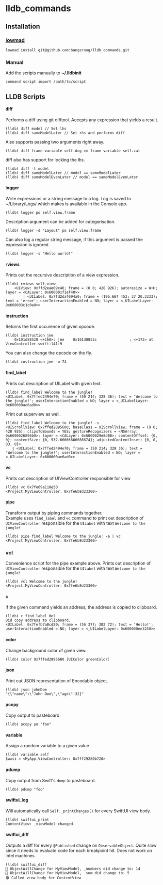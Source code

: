 # lldb_commands

## Installation
### [lowmad](https://github.com/bangerang/lowmad)
```
lowmad install git@github.com:bangerang/lldb_commands.git
```
### Manual
Add the scripts manually to **~/.lldbinit**
```
command script import /path/to/script
```
## LLDB Scripts
#### diff
Performs a diff using git difftool. Accepts any expression that yields a result.
```
(lldb) diff model // Set lhs
(lldb) diff sameModelLater // Set rhs and performs diff
```
Also supports passing two arguments right away.
```
(lldb) diff frame variable self.dog == frame variable self.cat
```
diff also has support for locking the lhs.
```
(lldb) diff -l model
(lldb) diff sameModelLater // model == sameModelLater
(lldb) diff sameModelEvenLater // model == sameModelEvenLater
```
#### logger
Write expressions or a string message to a log. Log is saved to ~/Library/Logs/ which makes is available in the Console app.
```
(lldb) logger po self.view.frame
```
Description argument can be added for categorisation.
```
(lldb) logger -d "Layout" po self.view.frame
```
Can also log a regular string message, if this argument is passed the expression is ignored.
```
(lldb) logger -s "Hello world!"
```
#### rviews
Prints out the recursive description of a view expression.
```
(lldb) rviews self.view
    <UIView: 0x7fd2eae09c40; frame = (0 0; 428 926); autoresize = W+H; layer = <CALayer: 0x600001f1ef40>>
        | <UILabel: 0x7fd2daf094a0; frame = (195.667 453; 37 20.3333); text = 'error'; userInteractionEnabled = NO; layer = <_UILabelLayer: 0x600003c1c0a0>>
```
#### instruction
Returns the first occurence of given opcode.
```
(lldb) instruction jne
    0x101d88520 <+160>: jne    0x101d8852c               ; <+172> at ViewController.swift:141:9
```
You can also change the opcode on the fly.
```
(lldb) instruction jne -o 74
```
#### find_label
Prints out description of UILabel with given text.
```
(lldb) find_label Welcome to the jungle!
<UILabel: 0x7ffed2494e70; frame = (50 214; 328 36); text = 'Welcome to the jungle!'; userInteractionEnabled = NO; layer = <_UILabelLayer: 0x600000ae6ad0>>
```
Print out superview as well.
```
(lldb) find_label Welcome to the jungle! -s
<UIScrollView: 0x7ffed2895600; baseClass = UIScrollView; frame = (0 0; 428 926); clipsToBounds = YES; gestureRecognizers = <NSArray: 0x6000026896b0>; layer = <CALayer: 0x6000029e8d80>; contentOffset: {0, 0}; contentSize: {0, 532.66666666666674}; adjustedContentInset: {0, 0, 83, 0}>
   | <UILabel: 0x7ffed2494e70; frame = (50 214; 328 36); text = 'Welcome to the jungle!'; userInteractionEnabled = NO; layer = <_UILabelLayer: 0x600000ae6ad0>>
```
#### vc
Prints out description of UIViewController responsible for view
```
(lldb) vc 0x7fe69a110e50
<Project.MyViewController: 0x7fe6b8d23300>
```
#### pipe
Transform output by piping commands together.  
Example uses `find_label` and `vc` command to print out description of `UIViewController` responsible for the `UILabel` with text `Welcome to the jungle!`
```
(lldb) pipe find_label Welcome to the jungle! -a | vc
<Project.MyViewController: 0x7fe6b8d23300>
```
### vcl
Convenience script for the pipe example above. Prints out description of `UIViewController` responsible for the `UILabel` with text `Welcome to the jungle!`
```
(lldb) vcl Welcome to the jungle!
<Project.MyViewController: 0x7fe6b8d23300>
```
#### c
If the given command yields an address, the address is copied to clipboard.
```
(lldb) c find_label Hel
Did copy address to clipboard.
<UILabel: 0x7fefb7a0cd20; frame = (56 377; 302 72); text = 'Hello!'; userInteractionEnabled = NO; layer = <_UILabelLayer: 0x600000ee3250>>
```
#### color
Change background color of given view.
```
(lldb) color 0x7ffed2895600 [UIColor greenColor]
```
#### json

Print out JSON representation of Encodable object.

```
(lldb) json johnDoe
"{\"name\":\"John Doe\",\"age\":32}"
```

#### pcopy

Copy output to pasteboard.

```
(lldb) pcopy po "foo"
```

#### variable

Assign a random variable to a given value

```
(lldb) variable self
$wxsi = <MyApp.ViewController: 0x7ff29280b720>
```

#### pdump

Copy output from Swift's `dump` to pasteboard.

```
(lldb) pdump "foo"
```

#### swiftui_log

Will automatically call `Self._printChanges()` for every SwiftUI view body.

```
(lldb) swiftui_print
ContentView: _viewModel changed.
```

#### swiftui_diff

Outputs a diff for every `@Published` change on `ObservableObject`. Quite slow since it needs to evaluate code for each breakpoint hit. Does not work on intel machines.

```
(lldb) swiftui_diff
🔵 ObjectWillChange for MyViewModel, _numbers did change to: 14
🔵 ObjectWillChange for MyViewModel, _sum did change to: 5
🟣 Called view body for ContentView
```
